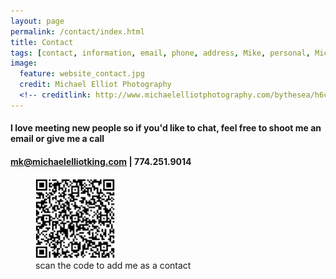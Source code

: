 ```yaml
---
layout: page
permalink: /contact/index.html
title: Contact
tags: [contact, information, email, phone, address, Mike, personal, Michael, Elliot, King, McGill]
image:
  feature: website_contact.jpg
  credit: Michael Elliot Photography
  <!-- creditlink: http://www.michaelelliotphotography.com/bythesea/h6c12e8d0#h681ce9e3 -->
---
```


#### I love meeting new people so if you'd like to chat, feel free to shoot me an email or give me a call

#### <a href="mailto:mk@michaelelliotking.com?subject=Let's Connect!"  target="_blank">mk@michaelelliotking.com</a> | 774.251.9014

<figure>
	<img alt="Contact Info for Michael Elliot King" src="/images/QRContactMichaelElliotKing.png" width="30%">
	<figcaption>scan the code to add me as a contact</figcaption>
</figure>


<!--Department of Mechanical Engineering, McGill University<br>
817 Sherbrooke Street West<br>
Montreal, Quebec H3A 0C3 Canada
-->


